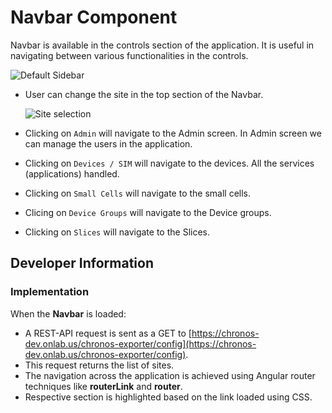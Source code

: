 <!--
SPDX-FileCopyrightText: 2020-present Open Networking Foundation <info@opennetworking.org>

SPDX-License-Identifier: Apache-2.0
-->

# Navbar Component

Navbar is available in the controls section of the application. It is useful in navigating between various functionalities in the controls.

![Default Sidebar](images/sidenavbar.png)

- User can change the site in the top section of the Navbar.

  ![Site selection](images/sidenavbar-site-selection.png)

- Clicking on `Admin` will navigate to the Admin screen. In Admin screen we can manage the users in the application.
- Clicking on `Devices / SIM` will navigate to the devices. All the services (applications) handled.
- Clicking on `Small Cells` will navigate to the small cells.
- Clicing on `Device Groups` will navigate to the Device groups.
- Clicking on `Slices` will navigate to the Slices.

## Developer Information

### Implementation

When the **Navbar** is loaded:

- A REST-API request is sent as a GET to [https://chronos-dev.onlab.us/chronos-exporter/config](https://chronos-dev.onlab.us/chronos-exporter/config).
- This request returns the list of sites.
- The navigation across the application is achieved using Angular router techniques like **routerLink** and **router**.
- Respective section is highlighted based on the link loaded using CSS.
